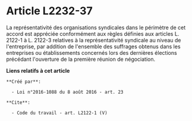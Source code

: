 # Article L2232-37

La représentativité des organisations syndicales dans le périmètre de cet accord est appréciée conformément aux règles
définies aux articles L. 2122-1 à L. 2122-3 relatives à la représentativité syndicale au niveau de l'entreprise, par addition
de l'ensemble des suffrages obtenus dans les entreprises ou établissements concernés lors des dernières élections précédant
l'ouverture de la première réunion de négociation.

**Liens relatifs à cet article**

	**Créé par**:

	  - Loi n°2016-1088 du 8 août 2016 - art. 23

	**Cite**:

	  - Code du travail - art. L2122-1 (V)
